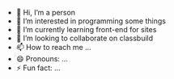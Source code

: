 - 👋 Hi, I’m a person
- 👀 I’m interested in programming some things
- 🌱 I’m currently learning front-end for sites
- 💞️ I’m looking to collaborate on classbuild
- 📫 How to reach me ...
- 😄 Pronouns: ...
- ⚡ Fun fact: ...

<!---
Cutetryhard325/Cutetryhard325 is a ✨ special ✨ repository because its `README.md` (this file) appears on your GitHub profile.
You can click the Preview link to take a look at your changes.
--->
